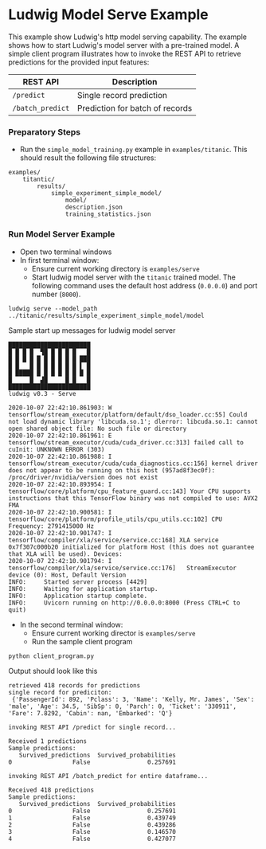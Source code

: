 # Ludwig Model Serve Example

This example show Ludwig's http model serving capability.  The example shows how to start Ludwig's model server with a pre-trained model.  A simple client program illustrates how to invoke the REST API to retrieve predictions for the provided input features:

|REST API|Description|
|--------|-----------|
|`/predict`|Single record prediction|
|`/batch_predict`|Prediction for batch of records|

### Preparatory Steps

* Run the `simple_model_training.py` example in `examples/titanic`. This should result the following file structures:
``` 
examples/
    titantic/
        results/
            simple_experiment_simple_model/
                model/
                description.json
                training_statistics.json
```


### Run Model Server Example

* Open two terminal windows
* In first terminal window:
  * Ensure current working directory is `examples/serve`
  * Start ludwig model server with the `titanic` trained model.  The following command uses the default host address (`0.0.0.0`) and port number (`8000`).
```
ludwig serve --model_path ../titanic/results/simple_experiment_simple_model/model
```

Sample start up messages for ludwig model server
```
███████████████████████
█ █ █ █  ▜█ █ █ █ █   █
█ █ █ █ █ █ █ █ █ █ ███
█ █   █ █ █ █ █ █ █ ▌ █
█ █████ █ █ █ █ █ █ █ █
█     █  ▟█     █ █   █
███████████████████████
ludwig v0.3 - Serve

2020-10-07 22:42:10.861903: W tensorflow/stream_executor/platform/default/dso_loader.cc:55] Could not load dynamic library 'libcuda.so.1'; dlerror: libcuda.so.1: cannot open shared object file: No such file or directory
2020-10-07 22:42:10.861961: E tensorflow/stream_executor/cuda/cuda_driver.cc:313] failed call to cuInit: UNKNOWN ERROR (303)
2020-10-07 22:42:10.861988: I tensorflow/stream_executor/cuda/cuda_diagnostics.cc:156] kernel driver does not appear to be running on this host (957ad8f3ec0f): /proc/driver/nvidia/version does not exist
2020-10-07 22:42:10.893954: I tensorflow/core/platform/cpu_feature_guard.cc:143] Your CPU supports instructions that this TensorFlow binary was not compiled to use: AVX2 FMA
2020-10-07 22:42:10.900581: I tensorflow/core/platform/profile_utils/cpu_utils.cc:102] CPU Frequency: 2791415000 Hz
2020-10-07 22:42:10.901747: I tensorflow/compiler/xla/service/service.cc:168] XLA service 0x7f307c000b20 initialized for platform Host (this does not guarantee that XLA will be used). Devices:
2020-10-07 22:42:10.901794: I tensorflow/compiler/xla/service/service.cc:176]   StreamExecutor device (0): Host, Default Version
INFO:     Started server process [4429]
INFO:     Waiting for application startup.
INFO:     Application startup complete.
INFO:     Uvicorn running on http://0.0.0.0:8000 (Press CTRL+C to quit)

```

* In the second terminal window:
  * Ensure current working director is `examples/serve`
  * Run the sample client program
``` 
python client_program.py
```

Output should look like this
``` 
retrieved 418 records for predictions
single record for prediciton:
 {'PassengerId': 892, 'Pclass': 3, 'Name': 'Kelly, Mr. James', 'Sex': 'male', 'Age': 34.5, 'SibSp': 0, 'Parch': 0, 'Ticket': '330911', 'Fare': 7.8292, 'Cabin': nan, 'Embarked': 'Q'}

invoking REST API /predict for single record...

Received 1 predictions
Sample predictions:
   Survived_predictions  Survived_probabilities
0                 False                0.257691

invoking REST API /batch_predict for entire dataframe...

Received 418 predictions
Sample predictions:
   Survived_predictions  Survived_probabilities
0                 False                0.257691
1                 False                0.439749
2                 False                0.439286
3                 False                0.146570
4                 False                0.427077
```